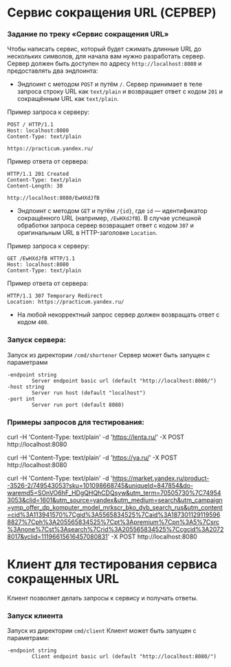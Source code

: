 # Сервис сокращения URL (СЕРВЕР)

### Задание по треку «Сервис сокращения URL»
Чтобы написать сервис, который будет сжимать длинные URL до нескольких символов, для начала вам нужно разработать сервер.
Сервер должен быть доступен по адресу `http://localhost:8080` и предоставлять два эндпоинта:

* Эндпоинт с методом `POST` и путём `/`. Сервер принимает в теле запроса строку URL как `text/plain` и возвращает ответ с кодом `201` и сокращённым URL как `text/plain`.

Пример запроса к серверу:
```
POST / HTTP/1.1
Host: localhost:8080
Content-Type: text/plain

https://practicum.yandex.ru/
```

Пример ответа от сервера:
```
HTTP/1.1 201 Created
Content-Type: text/plain
Content-Length: 30

http://localhost:8080/EwHXdJfB
```

* Эндпоинт с методом `GET` и путём `/{id}`, где `id` — идентификатор сокращённого URL (например, `/EwHXdJfB`). В случае успешной обработки запроса сервер возвращает ответ с кодом `307` и оригинальным URL в HTTP-заголовке `Location`.

Пример запроса к серверу:
```
GET /EwHXdJfB HTTP/1.1
Host: localhost:8080
Content-Type: text/plain
```

Пример ответа от сервера:
```
HTTP/1.1 307 Temporary Redirect
Location: https://practicum.yandex.ru/
```

* На любой некорректный запрос сервер должен возвращать ответ с кодом `400`.

### Запуск сервера:
Запуск из директории `/cmd/shortener`
Сервер может быть запущен с параметрами
```
-endpoint string
        Server endpoint basic url (default "http://localhost:8080/")
-host string
        Server run host (default "localhost")
-port int
        Server run port (default 8080)
```

### Примеры запросов для тестирования:

curl -H 'Content-Type: text/plain' -d 'https://lenta.ru/' -X POST http://localhost:8080

curl -H 'Content-Type: text/plain' -d 'https://ya.ru/' -X POST http://localhost:8080

curl -H 'Content-Type: text/plain' -d 'https://market.yandex.ru/product--3526-2/749543053?sku=101098668745&uniqueId=847854&do-waremd5=SOnVO6hF_HDgQHQhCDQsyw&utm_term=70505730%7C749543053&clid=1601&utm_source=yandex&utm_medium=search&utm_campaign=ymp_offer_dp_komputer_model_mrkscr_bko_dyb_search_rus&utm_content=cid%3A113941570%7Cgid%3A5565834525%7Caid%3A1873011291195968827%7Cph%3A205565834525%7Cpt%3Apremium%7Cpn%3A5%7Csrc%3Anone%7Cst%3Asearch%7Crid%3A205565834525%7Ccgcid%3A20728017&yclid=11196615616457080831' -X POST http://localhost:8080

# Клиент для тестирования сервиса сокращенных URL

Клиент позволяет делать запросы к сервису и получать ответы.

### Запуск клиента
Запуск из директории `cmd/client`
Клиент может быть запущен с параметрами:
```
-endpoint string
        Client endpoint basic url (default "http://localhost:8080/")
```
